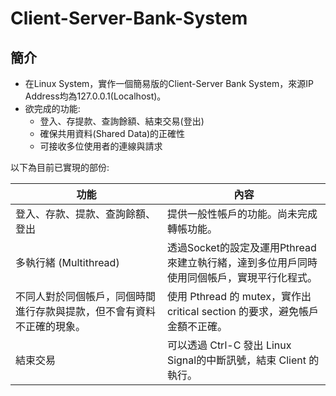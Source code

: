 # Client-Server-Bank-System
## 簡介
- 在Linux System，實作一個簡易版的Client-Server Bank System，來源IP Address均為127.0.0.1(Localhost)。
- 欲完成的功能:
  - 登入、存提款、查詢餘額、結束交易(登出)
  - 確保共用資料(Shared Data)的正確性
  - 可接收多位使用者的連線與請求  

以下為目前已實現的部份:

| 功能                 | 內容                                                       |
| -------------------- | ---------------------------------------------------------- |
| 登入、存款、提款、查詢餘額、登出    | 提供一般性帳戶的功能。尚未完成轉帳功能。            |
| 多執行緒 (Multithread) | 透過Socket的設定及運用Pthread來建立執行緒，達到多位用戶同時使用同個帳戶，實現平行化程式。|
| 不同人對於同個帳戶，同個時間進行存款與提款，但不會有資料不正確的現象。| 使用 Pthread 的 mutex，實作出critical section 的要求，避免帳戶金額不正確。|
| 結束交易 | 可以透過 Ctrl-C 發出 Linux Signal的中斷訊號，結束 Client 的執行。 | 
